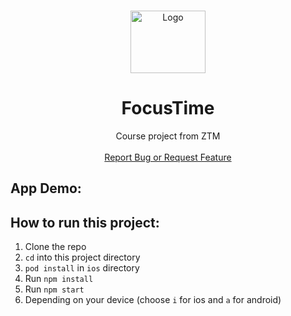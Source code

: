 <!-- PROJECT LOGO -->
<br />
<p align="center">
  <a href="https://github.com/HugoFranc/MealsToGo">
    <img src="https://user-images.githubusercontent.com/55465856/219907923-d6b46c6c-2ecf-48c6-bde4-917f75d50231.png" alt="Logo" width="120" height="100">
  </a>

  <h1 align="center"> FocusTime </h1>

  <p align="center">
    Course project from ZTM 
    <br />
    <br />
    <a href="https://github.com/HugoFranc/MealsToGo/issues">Report Bug or Request Feature</a>
  </p>
</p>

## App Demo:



## How to run this project:

1. Clone the repo
2. `cd` into this project directory
3. `pod install` in `ios` directory
4. Run `npm install`
5. Run `npm start`
6. Depending on your device (choose `i` for ios and `a` for android)
